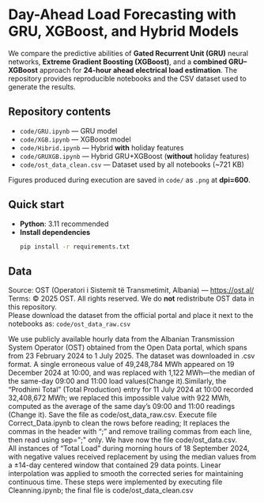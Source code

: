 # Day-Ahead Load Forecasting with GRU, XGBoost, and Hybrid Models

We compare the predictive abilities of **Gated Recurrent Unit (GRU)** neural networks, **Extreme Gradient Boosting (XGBoost)**, and a **combined GRU–XGBoost** approach for **24-hour ahead electrical load estimation**. The repository provides reproducible notebooks and the CSV dataset used to generate the results.

## Repository contents
- `code/GRU.ipynb` — GRU model
- `code/XGB.ipynb` — XGBoost model
- `code/Hibrid.ipynb` — Hybrid **with** holiday features
- `code/GRUXGB.ipynb` — Hybrid GRU+XGBoost (**without** holiday features)
- `code/ost_data_clean.csv` — Dataset used by all notebooks (~721 KB)

Figures produced during execution are saved in `code/` as `.png` at **dpi=600**.

## Quick start
- **Python**: 3.11 recommended
- **Install dependencies**
  ```bash
  pip install -r requirements.txt
## Data
Source: OST (Operatori i Sistemit të Transmetimit, Albania) — https://ost.al/  
Terms: © 2025 OST. All rights reserved.
We do **not** redistribute OST data in this repository.  
Please download the dataset from the official portal and place it next to the notebooks as:
`code/ost_data_raw.csv`

We use publicly available hourly data from the Albanian Transmission System Operator (OST) obtained from the Open Data portal, which spans from 23 February 2024 to 1 July 2025. The dataset was downloaded in .csv format. A single erroneous value of 49,248,784 MWh appeared on 19 December 2024 at 10:00, and was replaced with 1,122 MWh—the median of the same-day 09:00 and 11:00 load values(Change it).Similarly, the “Prodhimi Total” (Total Production) entry for 11 July 2024 at 10:00 recorded 32,408,672 MWh; we replaced this impossible value with 922 MWh, computed as the average of the same day’s 09:00 and 11:00 readings (Change it).
Save the file as code/ost_data_raw.csv.
Execute file Correct_Data.ipynb to clean the rows before reading; It replaces the commas in the header with “;” and remove trailing commas from each line, then read using sep=";" only. We have now the file code/ost_data.csv.  
All instances of “Total Load” during morning hours of 18 September 2024, with negative values received replacement by using the median values from a ±14-day centered window that contained 29 data points. Linear interpolation was applied to smooth the corrected series for maintaining continuous time. These steps were implemented by executing file Cleanning.ipynb; the final file is code/ost_data_clean.csv
